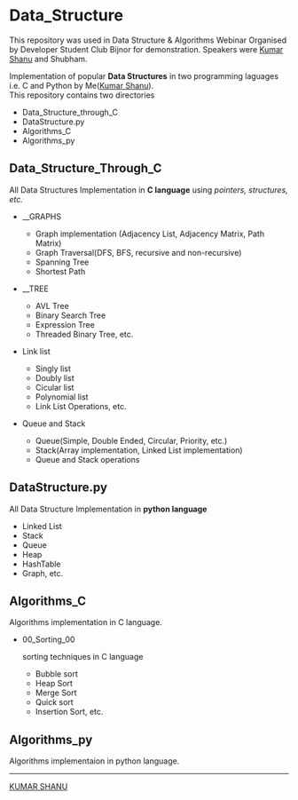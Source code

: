 # Data_Structure

This repository was used in Data Structure & Algorithms Webinar Organised by Developer Student Club Bijnor for demonstration. Speakers were [Kumar Shanu](https://github.com/its-Kumar/) and Shubham.

Implementation of popular **Data Structures** in two programming laguages i.e. C and Python by Me([Kumar Shanu](https://github.com/its-Kumar/)).\
This repository contains two directories

* Data_Structure_through_C
* DataStructure.py
* Algorithms_C
* Algorithms_py

## Data_Structure_Through_C

All Data Structures Implementation in **C language** using *pointers, structures, etc.*

* __GRAPHS

  * Graph implementation (Adjacency List, Adjacency Matrix, Path Matrix)
  * Graph Traversal(DFS, BFS, recursive and non-recursive)
  * Spanning Tree
  * Shortest Path

* __TREE

  * AVL Tree
  * Binary Search Tree
  * Expression Tree
  * Threaded Binary Tree, etc.



* Link list

  * Singly list
  * Doubly list
  * Cicular list
  * Polynomial list
  * Link List Operations, etc.

* Queue and Stack

  * Queue(Simple, Double Ended, Circular, Priority, etc.)
  * Stack(Array implementation, Linked List implementation)
  * Queue and Stack operations

## DataStructure.py

All Data Structure Implementation in **python language**

* Linked List
* Stack
* Queue
* Heap
* HashTable
* Graph, etc.

## Algorithms_C

  Algorithms implementation in C language.
* 00_Sorting_00

  sorting techniques in C language
  * Bubble sort
  * Heap Sort
  * Merge Sort
  * Quick sort
  * Insertion Sort, etc.

## Algorithms_py

  Algorithms implementaion in python language.

---

[KUMAR SHANU](https://github.com/its-Kumar/)
